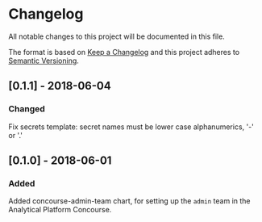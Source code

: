 # Changelog
All notable changes to this project will be documented in this file.

The format is based on [Keep a Changelog](http://keepachangelog.com/en/1.0.0/)
and this project adheres to [Semantic Versioning](http://semver.org/spec/v2.0.0.html).


## [0.1.1] - 2018-06-04
### Changed
Fix secrets template: secret names must be lower case alphanumerics, '-' or '.'

## [0.1.0] - 2018-06-01
### Added
Added concourse-admin-team chart, for setting up the `admin` team in the Analytical Platform Concourse.
